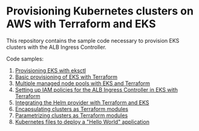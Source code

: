 # Provisioning Kubernetes clusters on AWS with Terraform and EKS

This repository contains the sample code necessary to provision EKS clusters with the ALB Ingress Controller.

Code samples:

1. [Provisioning EKS with eksctl](eksctl/README.md)
1. [Basic provisioning of EKS with Terraform](01_terraform_eks/README.md)
1. [Multiple managed node pools with EKS and Terraform](02_terraform_node_pools/README.md)
1. [Setting up IAM policies for the ALB Ingress Controller in EKS with Terraform](03_terraform_alb_ingress/README.md)
1. [Integrating the Helm provider with Terraform and EKS](04_terraform_helm_provider/README.md)
1. [Encapsulating clusters as Terraform modules](05_terraform_env_module/README.md)
1. [Parametrizing clusters as Terraform modules](06_terraform_envs_customised/README.md)
1. [Kubernetes files to deploy a "Hello World" application](kubernetes/README.md)
